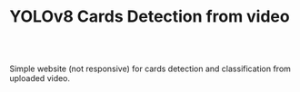 <h1>YOLOv8 Cards Detection from video</h1>
<br>
<br>
<p>Simple website (not responsive) for cards detection and classification from uploaded video.</p>
